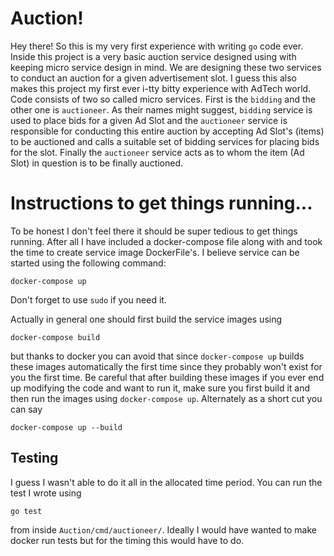 # Auction!

Hey there! So this is my very first experience with writing `go` code ever. Inside this project is a very basic auction service designed using with keeping micro service design in mind. We are designing these two services to conduct an auction for a given advertisement slot. I guess this also makes this project my first ever i-tty bitty experience with AdTech world. Code consists of two so called micro services. First is the `bidding` and the other one is `auctioneer`. As their names might suggest, `bidding` service is used to place bids for a given Ad Slot and the `auctioneer` service is responsible for conducting this entire auction by accepting Ad Slot's (items) to be auctioned and calls a suitable set of bidding services for placing bids for the slot. Finally the `auctioneer` service acts as to whom the item (Ad Slot) in question is to be finally auctioned.


# Instructions to get things running...

To be honest I don't feel there it should be super tedious to get things running. After all I have included a docker-compose file along with and took the time to create service image DockerFile's. I believe service can be started using the following command:
```
docker-compose up
```
Don't forget to use `sudo` if you need it.

Actually in general one should first build the service images using
```
docker-compose build
```
but thanks to docker you can avoid that since `docker-compose up` builds these images automatically the first time since they probably won't exist for you the first time. Be careful that after building these images if you ever end up modifying the code and want to run it, make sure you first build it and then run the images using `docker-compose up`. Alternately as a short cut you can say
```
docker-compose up --build
```


## Testing

I guess I wasn't able to do it all in the allocated time period. You can run the test I wrote using
```
go test
```
from inside `Auction/cmd/auctioneer/`. Ideally I would have wanted to make docker run tests but for the timing this would have to do.
